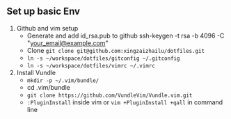 ## Set up basic Env
1. Github and vim setup
    + Generate and add id_rsa.pub to github
        ssh-keygen -t rsa -b 4096 -C "your_email@example.com"
    + Clone `git clone git@github.com:xingzaizhailu/dotfiles.git`
    + `ln -s ~/workspace/dotfiles/gitconfig ~/.gitconfig`
    + `ln -s ~/workspace/dotfiles/vimrc ~/.vimrc`
3. Install Vundle
    + `mkdir -p ~/.vim/bundle/`
    + cd .vim/bundle
    + `git clone https://github.com/VundleVim/Vundle.vim.git`
    + `:PluginInstall` inside vim or `vim +PluginInstall +qall` in command line
